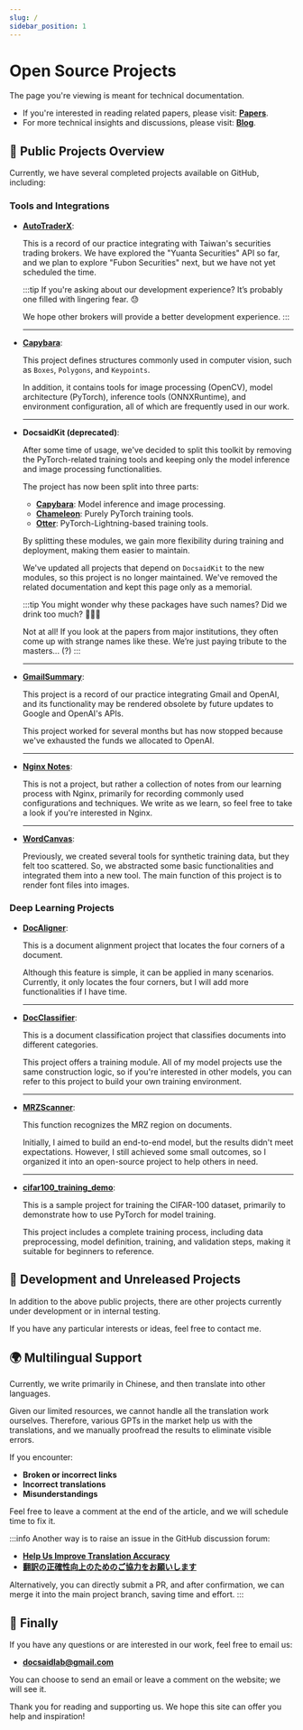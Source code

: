 ```yaml
---
slug: /
sidebar_position: 1
---
```


# Open Source Projects

The page you're viewing is meant for technical documentation.

- If you're interested in reading related papers, please visit: [**Papers**](https://docsaid.org/papers/intro).
- For more technical insights and discussions, please visit: [**Blog**](https://docsaid.org/blog).

## 📂 Public Projects Overview

Currently, we have several completed projects available on GitHub, including:

### Tools and Integrations

- [**AutoTraderX**](./autotraderx/index.md):

  This is a record of our practice integrating with Taiwan's securities trading brokers. We have explored the "Yuanta Securities" API so far, and we plan to explore "Fubon Securities" next, but we have not yet scheduled the time.

  :::tip
  If you're asking about our development experience? It’s probably one filled with lingering fear. 😓

  We hope other brokers will provide a better development experience.
  :::

  ***

- [**Capybara**](./capybara/index.md):

  This project defines structures commonly used in computer vision, such as `Boxes`, `Polygons`, and `Keypoints`.

  In addition, it contains tools for image processing (OpenCV), model architecture (PyTorch), inference tools (ONNXRuntime), and environment configuration, all of which are frequently used in our work.

  ***

- **DocsaidKit (deprecated)**:

  After some time of usage, we've decided to split this toolkit by removing the PyTorch-related training tools and keeping only the model inference and image processing functionalities.

  The project has now been split into three parts:

  - [**Capybara**](https://github.com/DocsaidLab/Capybara): Model inference and image processing.
  - [**Chameleon**](https://github.com/DocsaidLab/Chameleon): Purely PyTorch training tools.
  - [**Otter**](https://github.com/DocsaidLab/Otter): PyTorch-Lightning-based training tools.

  By splitting these modules, we gain more flexibility during training and deployment, making them easier to maintain.

  We've updated all projects that depend on `DocsaidKit` to the new modules, so this project is no longer maintained. We've removed the related documentation and kept this page only as a memorial.

  :::tip
  You might wonder why these packages have such names? Did we drink too much? 🤔🤔🤔

  Not at all! If you look at the papers from major institutions, they often come up with strange names like these. We’re just paying tribute to the masters... (?)
  :::

  ***

- [**GmailSummary**](./gmailsummary/index.md):

  This project is a record of our practice integrating Gmail and OpenAI, and its functionality may be rendered obsolete by future updates to Google and OpenAI's APIs.

  This project worked for several months but has now stopped because we've exhausted the funds we allocated to OpenAI.

  ***

- [**Nginx Notes**](./nginx-notes/index.md):

  This is not a project, but rather a collection of notes from our learning process with Nginx, primarily for recording commonly used configurations and techniques. We write as we learn, so feel free to take a look if you're interested in Nginx.

  ***

- [**WordCanvas**](./wordcanvas/index.md):

  Previously, we created several tools for synthetic training data, but they felt too scattered. So, we abstracted some basic functionalities and integrated them into a new tool. The main function of this project is to render font files into images.

### Deep Learning Projects

- [**DocAligner**](./docaligner/index.md):

  This is a document alignment project that locates the four corners of a document.

  Although this feature is simple, it can be applied in many scenarios. Currently, it only locates the four corners, but I will add more functionalities if I have time.

  ***

- [**DocClassifier**](./docclassifier/index.md):

  This is a document classification project that classifies documents into different categories.

  This project offers a training module. All of my model projects use the same construction logic, so if you're interested in other models, you can refer to this project to build your own training environment.

  ***

- [**MRZScanner**](./mrzscanner/index.md):

  This function recognizes the MRZ region on documents.

  Initially, I aimed to build an end-to-end model, but the results didn't meet expectations. However, I still achieved some small outcomes, so I organized it into an open-source project to help others in need.

  ***

- [**cifar100_training_demo**](./model-training-guide/cifar100_training_demo.md):

  This is a sample project for training the CIFAR-100 dataset, primarily to demonstrate how to use PyTorch for model training.

  This project includes a complete training process, including data preprocessing, model definition, training, and validation steps, making it suitable for beginners to reference.

## 🚧 Development and Unreleased Projects

In addition to the above public projects, there are other projects currently under development or in internal testing.

If you have any particular interests or ideas, feel free to contact me.

## 🌍 Multilingual Support

Currently, we write primarily in Chinese, and then translate into other languages.

Given our limited resources, we cannot handle all the translation work ourselves. Therefore, various GPTs in the market help us with the translations, and we manually proofread the results to eliminate visible errors.

If you encounter:

- **Broken or incorrect links**
- **Incorrect translations**
- **Misunderstandings**

Feel free to leave a comment at the end of the article, and we will schedule time to fix it.

:::info
Another way is to raise an issue in the GitHub discussion forum:

- [**Help Us Improve Translation Accuracy**](https://github.com/orgs/DocsaidLab/discussions/12)
- [**翻訳の正確性向上のためのご協力をお願いします**](https://github.com/orgs/DocsaidLab/discussions/13)

Alternatively, you can directly submit a PR, and after confirmation, we can merge it into the main project branch, saving time and effort.
:::

## 🍹 Finally

If you have any questions or are interested in our work, feel free to email us:

- **docsaidlab@gmail.com**

You can choose to send an email or leave a comment on the website; we will see it.

Thank you for reading and supporting us. We hope this site can offer you help and inspiration!
